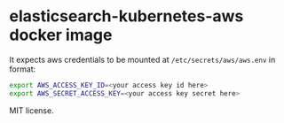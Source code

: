 # elasticsearch-kubernetes-aws docker image

It expects aws credentials to be mounted at `/etc/secrets/aws/aws.env` in format:

```bash
export AWS_ACCESS_KEY_ID=<your access key id here>
export AWS_SECRET_ACCESS_KEY=<your access key secret here>
```

MIT license.
